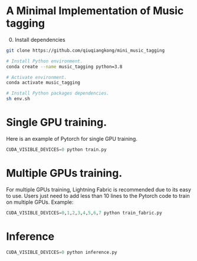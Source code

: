 
# A Minimal Implementation of Music tagging

0. Install dependencies

```bash
git clone https://github.com/qiuqiangkong/mini_music_tagging

# Install Python environment.
conda create --name music_tagging python=3.8

# Activate environment.
conda activate music_tagging

# Install Python packages dependencies.
sh env.sh

```

# Single GPU training.

Here is an example of Pytorch for single GPU training.

```python
CUDA_VISIBLE_DEVICES=0 python train.py
```

# Multiple GPUs training.

For multiple GPUs training, Lightning Fabric is recommended due to its easy to use. Users just need to add less than 10 lines to the Pytorch code to train on multiple GPUs. Example:

```python
CUDA_VISIBLE_DEVICES=0,1,2,3,4,5,6,7 python train_fabric.py
```

# Inference
```python
CUDA_VISIBLE_DEVICES=0 python inference.py
```